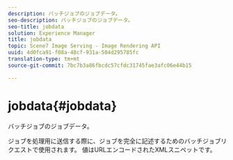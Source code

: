 ```yaml
---
description: バッチジョブのジョブデータ。
seo-description: バッチジョブのジョブデータ。
seo-title: jobdata
solution: Experience Manager
title: jobdata
topic: Scene7 Image Serving - Image Rendering API
uuid: 4d0fca91-f08a-48cf-931a-504d295785fc
translation-type: tm+mt
source-git-commit: 7bc7b3a86fbcdc57cfdc31745fae3afc06e44b15

---
```



# jobdata{#jobdata}

バッチジョブのジョブデータ。

ジョブを処理用に送信する際に、ジョブを完全に記述するためのバッチジョブリクエストで使用されます。 値はURLエンコードされたXMLスニペットです。
